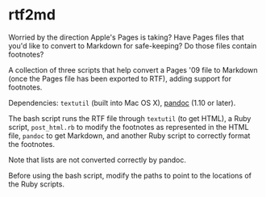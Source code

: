 # rtf2md

Worried by the direction Apple's Pages is taking? Have Pages files that you'd like to convert to Markdown for safe-keeping? Do those files contain footnotes?

A collection of three scripts that help convert a Pages '09 file to Markdown (once the Pages file has been exported to RTF), adding support for footnotes.

Dependencies: `textutil` (built into Mac OS X), [pandoc](http://johnmacfarlane.net/pandoc/) (1.10 or later).

The bash script runs the RTF file through `textutil` (to get HTML), a Ruby script, `post_html.rb` to modify the footnotes as represented in the HTML file, `pandoc` to get Markdown, and another Ruby script to correctly format the footnotes.

Note that lists are not converted correctly by pandoc.

Before using the bash script, modify the paths to point to the locations of the Ruby scripts.

